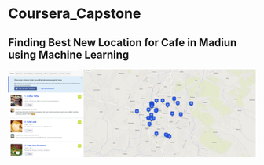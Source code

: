 # Coursera_Capstone
## Finding Best New Location for Cafe in Madiun using Machine Learning

![Illustratuin](/assets/1.png)
